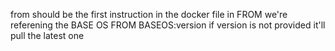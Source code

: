 from should be the first instruction in the docker file
in FROM we're referening the BASE OS 
FROM BASEOS:version
if version is not provided it'll pull the latest one
